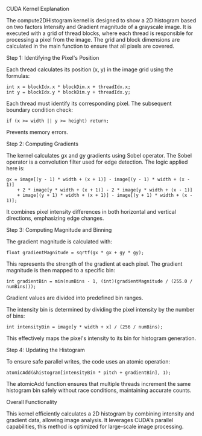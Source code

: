 
CUDA Kernel Explanation

The compute2DHistogram kernel is designed to show a 2D histogram based on two 
factors Intensity and Gradient magnitude of a grayscale image. It is executed
with a grid of thread blocks, where each thread is responsible for 
processing a pixel from the image. The grid and block dimensions are calculated 
in the main function to ensure that all pixels are covered.

Step 1: Identifying the Pixel's Position

Each thread calculates its position (x, y) in the image grid using the formulas:

    int x = blockIdx.x * blockDim.x + threadIdx.x;
    int y = blockIdx.y * blockDim.y + threadIdx.y;

Each thread must identify its corresponding pixel. The subsequent boundary 
condition check:

    if (x >= width || y >= height) return;

Prevents memory errors.

Step 2: Computing Gradients

The kernel calculates gx and gy gradients using 
Sobel operator. The Sobel operator is a convolution 
filter used for edge detection.
The logic applied here is:

    gx = image[(y - 1) * width + (x + 1)] - image[(y - 1) * width + (x - 1)]
        + 2 * image[y * width + (x + 1)] - 2 * image[y * width + (x - 1)]
        + image[(y + 1) * width + (x + 1)] - image[(y + 1) * width + (x - 1)];

It combines pixel intensity differences in both horizontal 
and vertical directions, emphasizing edge changes.

Step 3: Computing Magnitude and Binning

The gradient magnitude is calculated with:

    float gradientMagnitude = sqrtf(gx * gx + gy * gy);

This represents the strength of the gradient at each 
pixel. The gradient magnitude is then mapped to a 
specific bin:

    int gradientBin = min(numBins - 1, (int)(gradientMagnitude / (255.0 / numBins)));

Gradient values are divided into predefined bin ranges.

The intensity bin is determined by dividing the pixel intensity by the number
of bins:

    int intensityBin = image[y * width + x] / (256 / numBins);

This effectively maps the pixel's intensity to its bin for histogram generation.

Step 4: Updating the Histogram

To ensure safe parallel writes, the code uses an atomic operation:

    atomicAdd(&histogram[intensityBin * pitch + gradientBin], 1);

The atomicAdd function ensures that multiple threads increment the same histogram 
bin safely without race conditions, maintaining accurate counts.

Overall Functionality

This kernel efficiently calculates a 2D histogram by combining intensity and gradient
data, allowing image analysis. It leverages CUDA's parallel capabilities, 
this method is optimized for large-scale image processing.
